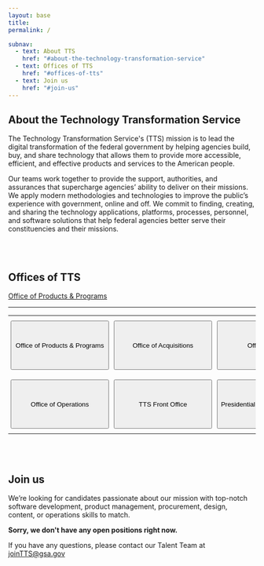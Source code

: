 ```yaml
---
layout: base
title:
permalink: /

subnav:
  - text: About TTS
    href: "#about-the-technology-transformation-service"
  - text: Offices of TTS
    href: "#offices-of-tts"
  - text: Join us
    href: "#join-us"
---
```


## About the Technology Transformation Service

The Technology Transformation Service's (TTS) mission is to lead the digital transformation of the federal government by helping agencies build, buy, and share technology that allows them to provide more accessible, efficient, and effective products and services to the American people.

Our teams work together to provide the support, authorities, and assurances that supercharge agencies’ ability to deliver on their missions. We apply modern methodologies and technologies to improve the public’s experience with government, online and off. We commit to finding, creating, and sharing the technology applications, platforms, processes, personnel, and software solutions that help federal agencies better serve their constituencies and their missions.

<div class="paragraph"><p><br>
<br></p></div>

## Offices of TTS

<section class="usa-grid-full">
  <a class="usa-button" href="https://join.tts.gsa.gov/tts-offices/#office-of-products-and-programs">Office of Products & Programs</a>
</section>

-----


<style type="text/css">
.tg  {border-collapse:collapse;border-spacing:0;border:none;}
.tg td{font-family:Arial, sans-serif;font-size:14px;padding:10px 5px;border-style:solid;border-width:0px;overflow:hidden;word-break:normal;}
.tg th{font-family:Arial, sans-serif;font-size:14px;font-weight:normal;padding:10px 5px;border-style:solid;border-width:0px;overflow:hidden;word-break:normal;}
.tg .tg-baqh{text-align:center;vertical-align:top}
</style>
<table class="tg">
  <tr>
    <th class="tg-baqh"><button style="height:100px;width:200px" href="https://join.tts.gsa.gov/tts-offices/#office-of-products-and-programs">Office of Products & Programs</button></th>
    <th class="tg-baqh"><button style="height:100px;width:200px" href="https://join.tts.gsa.gov/tts-offices/#office-of-acquisitions">Office of Acquisitions</button></th>
    <th class="tg-baqh"><button style="height:100px;width:200px" href="https://join.tts.gsa.gov/tts-offices/#18F">Office of 18F</button></th>
  </tr>
  <tr>
    <td class="tg-baqh"><button style="height:100px;width:200px" href="https://join.tts.gsa.gov/tts-offices/#office-of-operations">Office of Operations</button></td>
    <td class="tg-baqh"><button style="height:100px;width:200px" href="https://join.tts.gsa.gov/tts-offices/#tts-front-office">TTS Front Office</button></td>
    <td class="tg-baqh"><button style="height:100px;width:200px" href="https://join.tts.gsa.gov/tts-offices/#presidential-innovation-fellows">Presidential Innovation Fellows</button></td>
  </tr>
</table>

<div class="paragraph"><p><br>
<br></p></div>

## Join us

We’re looking for candidates passionate about our mission with top-notch software development, product management, procurement, design, content, or operations skills to match.

**Sorry, we don't have any open positions right now.**

If you have any questions, please contact our Talent Team at joinTTS@gsa.gov
